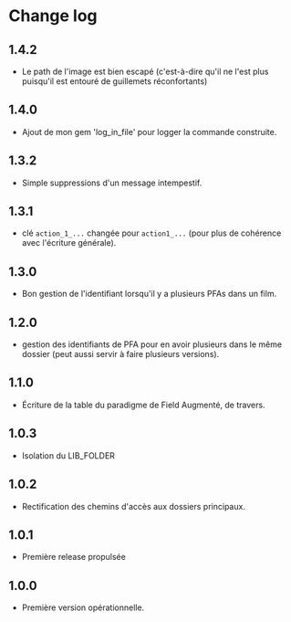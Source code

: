 # Change log

## 1.4.2

* Le path de l'image est bien escapé (c'est-à-dire qu'il ne l'est plus puisqu'il est entouré de guillemets réconfortants)

## 1.4.0

* Ajout de mon gem 'log_in_file' pour logger la commande construite.

## 1.3.2

* Simple suppressions d'un message intempestif.

## 1.3.1

* clé `action_1_...` changée pour `action1_...` (pour plus de cohérence avec l'écriture générale).

## 1.3.0

* Bon gestion de l'identifiant lorsqu'il y a plusieurs PFAs dans un film.

## 1.2.0

* gestion des identifiants de PFA pour en avoir plusieurs dans le même dossier (peut aussi servir à faire plusieurs versions).

## 1.1.0

* Écriture de la table du paradigme de Field Augmenté, de travers.

## 1.0.3

* Isolation du LIB_FOLDER

## 1.0.2

* Rectification des chemins d'accès aux dossiers principaux.

## 1.0.1

* Première release propulsée

## 1.0.0

* Première version opérationnelle.
